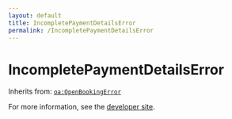 ```yaml
---
layout: default
title: IncompletePaymentDetailsError
permalink: /IncompletePaymentDetailsError
---
```


# IncompletePaymentDetailsError


Inherits from: [`oa:OpenBookingError`](https://openactive.io/OpenBookingError)

For more information, see the [developer site](https://developer.openactive.io/data-model/types/).